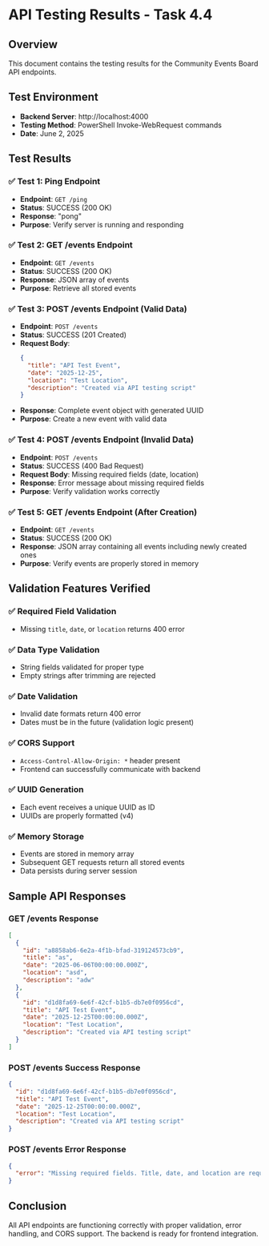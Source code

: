 # API Testing Results - Task 4.4

## Overview
This document contains the testing results for the Community Events Board API endpoints.

## Test Environment
- **Backend Server**: http://localhost:4000
- **Testing Method**: PowerShell Invoke-WebRequest commands
- **Date**: June 2, 2025

## Test Results

### ✅ Test 1: Ping Endpoint
- **Endpoint**: `GET /ping`
- **Status**: SUCCESS (200 OK)
- **Response**: "pong"
- **Purpose**: Verify server is running and responding

### ✅ Test 2: GET /events Endpoint  
- **Endpoint**: `GET /events`
- **Status**: SUCCESS (200 OK)
- **Response**: JSON array of events
- **Purpose**: Retrieve all stored events

### ✅ Test 3: POST /events Endpoint (Valid Data)
- **Endpoint**: `POST /events`
- **Status**: SUCCESS (201 Created)
- **Request Body**:
  ```json
  {
    "title": "API Test Event",
    "date": "2025-12-25",
    "location": "Test Location", 
    "description": "Created via API testing script"
  }
  ```
- **Response**: Complete event object with generated UUID
- **Purpose**: Create a new event with valid data

### ✅ Test 4: POST /events Endpoint (Invalid Data)
- **Endpoint**: `POST /events`
- **Status**: SUCCESS (400 Bad Request) 
- **Request Body**: Missing required fields (date, location)
- **Response**: Error message about missing required fields
- **Purpose**: Verify validation works correctly

### ✅ Test 5: GET /events Endpoint (After Creation)
- **Endpoint**: `GET /events`
- **Status**: SUCCESS (200 OK)
- **Response**: JSON array containing all events including newly created ones
- **Purpose**: Verify events are properly stored in memory

## Validation Features Verified

### ✅ Required Field Validation
- Missing `title`, `date`, or `location` returns 400 error

### ✅ Data Type Validation  
- String fields validated for proper type
- Empty strings after trimming are rejected

### ✅ Date Validation
- Invalid date formats return 400 error
- Dates must be in the future (validation logic present)

### ✅ CORS Support
- `Access-Control-Allow-Origin: *` header present
- Frontend can successfully communicate with backend

### ✅ UUID Generation
- Each event receives a unique UUID as ID
- UUIDs are properly formatted (v4)

### ✅ Memory Storage
- Events are stored in memory array
- Subsequent GET requests return all stored events
- Data persists during server session

## Sample API Responses

### GET /events Response
```json
[
  {
    "id": "a8858ab6-6e2a-4f1b-bfad-319124573cb9",
    "title": "as", 
    "date": "2025-06-06T00:00:00.000Z",
    "location": "asd",
    "description": "adw"
  },
  {
    "id": "d1d8fa69-6e6f-42cf-b1b5-db7e0f0956cd",
    "title": "API Test Event",
    "date": "2025-12-25T00:00:00.000Z", 
    "location": "Test Location",
    "description": "Created via API testing script"
  }
]
```

### POST /events Success Response  
```json
{
  "id": "d1d8fa69-6e6f-42cf-b1b5-db7e0f0956cd",
  "title": "API Test Event", 
  "date": "2025-12-25T00:00:00.000Z",
  "location": "Test Location",
  "description": "Created via API testing script"
}
```

### POST /events Error Response
```json
{
  "error": "Missing required fields. Title, date, and location are required."
}
```

## Conclusion
All API endpoints are functioning correctly with proper validation, error handling, and CORS support. The backend is ready for frontend integration. 